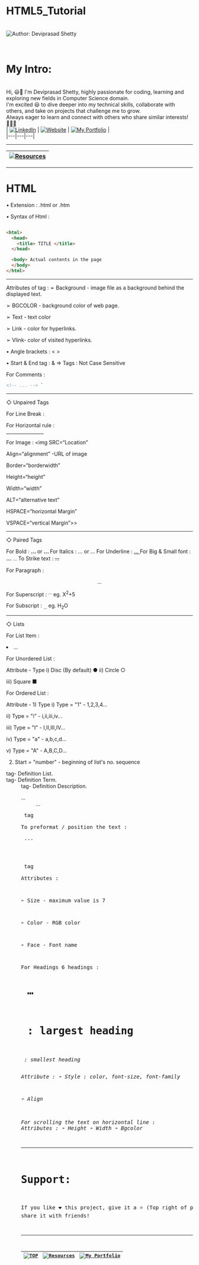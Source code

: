 # HTML5_Tutorial

<br> ![Author: Deviprasad Shetty](https://img.shields.io/badge/Author-Deviprasad%20Shetty-000000?style=for-the-badge&labelColor=white)

<br> 

# My Intro:
<br> Hi, 😃👋 I'm Deviprasad Shetty, highly passionate for coding, learning and exploring new fields in Computer Science domain. 
<br> I'm excited 😃 to dive deeper into my technical skills, collaborate with others, and take on projects that challenge me to grow. 
<br> Always eager to learn and connect with others who share similar interests! 🤗🧑‍💻
<br> 
| [![LinkedIn](https://img.shields.io/badge/LinkedIn-%230077B5?style=for-the-badge&logo=LinkedIn&logoColor=white)](https://linkedin.com/in/deviprasad-shetty-4bba49313) | [![Website](https://img.shields.io/badge/Website-indigo?style=for-the-badge&logo=About.me&logoColor=white)](https://yourwebsite.com/) | [![My Portfolio](https://img.shields.io/badge/My_Portfolio-000?style=for-the-badge&logo=GitHub&logoColor=white)](https://github.com/DeviprasadShetty9833/My_Portfolio)  |                      
|---|---|---|

---
| [![Resources](https://img.shields.io/badge/📚_Back_to-Resources-A52A2A?style=for-the-badge&logo=book&logoColor=white)](https://github.com/DeviprasadShetty9833/Resources) |
|---|

---


# HTML

• Extension :  .html  or  .htm

• Syntax of Html : 

```html

<html>
  <head>
    <title> TITLE </title>
  </head>

  <body> Actual contents in the page
  </body>
</html>

```
---

Attributes of <body> tag :
➢ Background - image file as a background behind the displayed text.

➢ BGCOLOR - background color of web page.

➢ Text - text color 

➢ Link - color for hyperlinks.

➢ Vlink- color of visited hyperlinks.

• Angle brackets : < >  

• Start & End tag : <tag> & </tag>
=> Tags : Not Case Sensitive 

For Comments : 

```html
<!-- ... --> `

```
---

◇ Unpaired Tags

For Line Break : <br>

For Horizontal rule : <hr size=5 width="20%" color= white  >

For Image : <img SRC=“Location”

Align=“alignment” -URL of image

Border=“borderwidth”

Height=“height”

Width=“width”

ALT=“alternative text”

HSPACE=“horizontal Margin”

VSPACE=“vertical Margin”>>

---

◇ Paired Tags

For Bold : 
<B> ... </B> or <Strong> ... </Strong>
For Italics : 
<I> ... </I> or <Em> ... </Em>
For Underline : 
<U> ... </U>
For Big & Small font  : 
<Big> ... </Big>
<Small> ... </Small>
To Strike text : 
<S> ... </S>

For Paragraph : 
<p align = "center"> ... </p>

For Superscript : <Sup> ... </Sup>
eg. X<sup>2</sup>+5

For Subscript : <Sub> ... </Sub>
eg. H<sub>2</sub>O

---

◇ Lists 

For List Item : <li> ... </li>

For Unordered List : 

Attribute - Type
i) Disc (By default) ●
ii) Circle ○

iii) Square ■

For Ordered List : 

Attribute - 1) Type 
i) Type = "1"    - 1,2,3,4...

ii) Type = "i"    - i,ii,iii,iv...

iii) Type = "I"   - I,II,III,IV…

iv) Type = "a"  - a,b,c,d…

v) Type = "A"   - A,B,C,D…

2) Start = "number" - beginning of list's no. sequence

<DL> tag-  Definition List.

<DT> tag- Definition Term.

<DD> tag- Definition Description.

<DL>
<DT> ... </DT>
<DD> ... </DD>
</DL>

<Pre> tag

To preformat / position the text : 
<Pre> ... </Pre>

<Font> tag  
Attributes : 

➢ Size -  maximum  value is 7 

➢ Color - RGB color 

➢ Face - Font name 

For Headings
6 headings : <H1> … <H6>

<H1> : largest heading

<H6> : smallest heading

Attribute : 
➢ Style : color, font-size, font-family

➢ Align

For scrolling the text on horizontal line : <Marquee> ... </Marquee>
Attributes : 
➢ Height
➢ Width
➢ Bgcolor

---

# Support:
If you like ❤️ this project, give it a ⭐ (Top right of page) and share it with friends!

---

| [![TOP](https://img.shields.io/badge/_🔺_-Navigate_to_TOP_↑_-blue?style=for-the-badge&labelColor=white)](#Overview) | [![Resources](https://img.shields.io/badge/📚_Back_to-Resources-A52A2A?style=for-the-badge&logo=book&logoColor=white)](https://github.com/DeviprasadShetty9833/Resources) | [![My Portfolio](https://img.shields.io/badge/Back_to-My_Portfolio-000?style=for-the-badge&logo=GitHub&logoColor=white)](https://github.com/DeviprasadShetty9833/My_Portfolio) |
|---|---|---|
